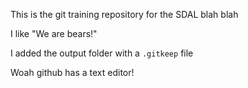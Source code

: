 This is the git training repository for the SDAL blah blah


I like "We are bears!"

I added the output folder with a `.gitkeep` file

Woah github has a text editor!

